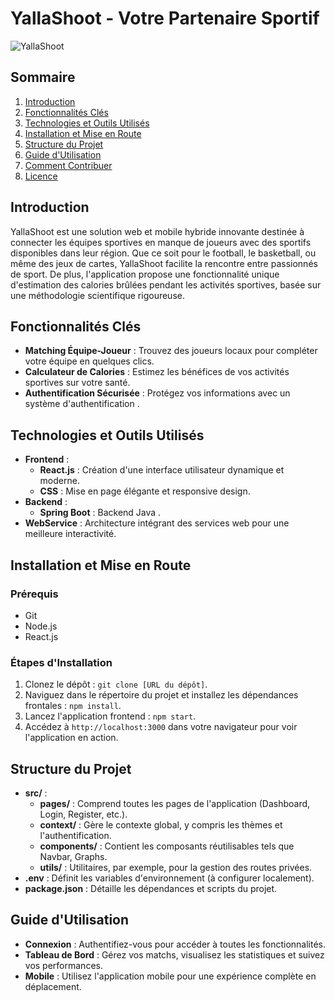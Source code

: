
# YallaShoot - Votre Partenaire Sportif

![YallaShoot](https://i.ibb.co/zHbzBsb/DALL-E-2024-01-20-01-01-25-Create-a-professional-and-vibrant-logo-for-a-sports-web-and-mobile-applic.png)

## Sommaire
1. [Introduction](#introduction)
2. [Fonctionnalités Clés](#fonctionnalités-clés)
3. [Technologies et Outils Utilisés](#technologies-et-outils-utilisés)
4. [Installation et Mise en Route](#installation-et-mise-en-route)
5. [Structure du Projet](#structure-du-projet)
6. [Guide d'Utilisation](#guide-dutilisation)
7. [Comment Contribuer](#comment-contribuer)
8. [Licence](#licence)

## Introduction
YallaShoot est une solution web et mobile hybride innovante destinée à connecter les équipes sportives en manque de joueurs avec des sportifs disponibles dans leur région. Que ce soit pour le football, le basketball, ou même des jeux de cartes, YallaShoot facilite la rencontre entre passionnés de sport. De plus, l'application propose une fonctionnalité unique d'estimation des calories brûlées pendant les activités sportives, basée sur une méthodologie scientifique rigoureuse.

## Fonctionnalités Clés
- **Matching Équipe-Joueur** : Trouvez des joueurs locaux pour compléter votre équipe en quelques clics.
- **Calculateur de Calories** : Estimez les bénéfices de vos activités sportives sur votre santé.
- **Authentification Sécurisée** : Protégez vos informations avec un système d'authentification .

## Technologies et Outils Utilisés
- **Frontend** :
  - **React.js** : Création d'une interface utilisateur dynamique et moderne.
  - **CSS** : Mise en page élégante et responsive design.
- **Backend** :
  - **Spring Boot** : Backend Java .
- **WebService** : Architecture intégrant des services web pour une meilleure interactivité.

## Installation et Mise en Route
### Prérequis
- Git
- Node.js
- React.js

### Étapes d'Installation
1. Clonez le dépôt : `git clone [URL du dépôt]`.
2. Naviguez dans le répertoire du projet et installez les dépendances frontales : `npm install`.
5. Lancez l'application frontend : `npm start`.
6. Accédez à `http://localhost:3000` dans votre navigateur pour voir l'application en action.

## Structure du Projet
- **src/** :
  - **pages/** : Comprend toutes les pages de l'application (Dashboard, Login, Register, etc.).
  - **context/** : Gère le contexte global, y compris les thèmes et l'authentification.
  - **components/** : Contient les composants réutilisables tels que Navbar, Graphs.
  - **utils/** : Utilitaires, par exemple, pour la gestion des routes privées.
- **.env** : Définit les variables d'environnement (à configurer localement).
- **package.json** : Détaille les dépendances et scripts du projet.

## Guide d'Utilisation
- **Connexion** : Authentifiez-vous pour accéder à toutes les fonctionnalités.
- **Tableau de Bord** : Gérez vos matchs, visualisez les statistiques et suivez vos performances.
- **Mobile** : Utilisez l'application mobile pour une expérience complète en déplacement.

